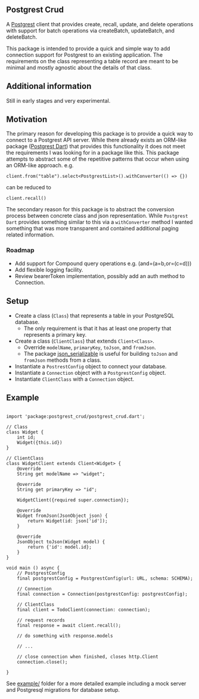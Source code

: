 ## Postgrest Crud

A [Postgrest](https://postgrest.org) client that provides create, recall, update, and delete operations with support for batch operations via createBatch, updateBatch, and deleteBatch.

This package is intended to provide a quick and simple way to add connection support for Postgrest to an existing application. The requirements on the class representing a table record are meant to be minimal and mostly agnostic about the details of that class.

## Additional information

Still in early stages and very experimental.

## Motivation

The primary reason for developing this package is to provide a quick way to connect to a Postgrest API server. While there already exists an ORM-like package ([Postgrest Dart](https://pub.dev/packages/postgrest)) that provides this functionality it does not meet the requirements I was looking for in a package like this. This package attempts to abstract some of the repetitive patterns that occur when using an ORM-like approach. e.g.

```
client.from("table").select<PostgrestList>().withConverter(() => {})
```

can be reduced to

```
client.recall()
```

The secondary reason for this package is to abstract the conversion process between concrete class and json representation. While `Postgrest Dart` provides something similar to this via a `withConverter` method I wanted something that was more transparent and contained additional paging related information.

### Roadmap

-   Add support for Compound query operations e.g. (and=(a=b,or=(c=d)))
-   Add flexible logging facility.
-   Review bearerToken implementation, possibly add an auth method to Connection.

## Setup

-   Create a class (`Class`) that represents a table in your PostgreSQL database.
    -   The only requirement is that it has at least one property that represents a primary key.
-   Create a class (`ClientClass`) that extends `Client<Class>`.
    -   Override `modelName`, `primaryKey`, `toJson`, and `fromJson`.
    -   The package [json_serializable](https://pub.dev/packages/json_serializable) is useful for building `toJson` and `fromJson` methods from a class.
-   Instantiate a `PostrestConfig` object to connect your database.
-   Instantiate a `Connection` object with a `PostgrestConfig` object.
-   Instantiate `ClientClass` with a `Connection` object.

## Example

```

import 'package:postgrest_crud/postgrest_crud.dart';

// Class
class Widget {
    int id;
    Widget({this.id})
}

// ClientClass
class WidgetClient extends Client<Widget> {
    @override
    String get modelName => "widget";

    @override
    String get primaryKey => "id";

    WidgetClient({required super.connection});

    @override
    Widget fromJson(JsonObject json) {
        return Widget(id: json['id']);
    }

    @override
    JsonObject toJson(Widget model) {
        return {'id': model.id};
    }
}

void main () async {
    // PostgrestConfig
    final postgrestConfig = PostgrestConfig(url: URL, schema: SCHEMA);

    // Connection
    final connection = Connection(postgrestConfig: postgrestConfig);

    // ClientClass
    final client = TodoClient(connection: connection);

    // request records
    final response = await client.recall();

    // do something with response.models

    // ...

    // close connection when finished, closes http.Client
    connection.close();

}

```

See [example/](example) folder for a more detailed example including a mock server and Postgresql migrations for database setup.
